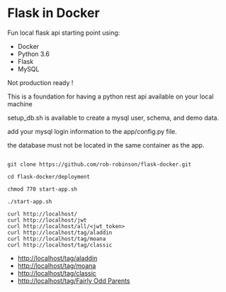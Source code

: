 # Flask in Docker

Fun local flask api starting point using:
 * Docker
 * Python 3.6
 * Flask
 * MySQL


Not production ready !

This is a foundation for having a python rest api available on your local machine

setup_db.sh is available to create a mysql user, schema, and demo data.

add your mysql login information to the app/config.py file.

the database must not be located in the same container as the app.


```

git clone https://github.com/rob-robinson/flask-docker.git

cd flask-docker/deployment

chmod 770 start-app.sh

./start-app.sh

curl http://localhost/
curl http://localhost/jwt
curl http://localhost/all/<jwt_token>
curl http://localhost/tag/aladdin
curl http://localhost/tag/moana
curl http://localhost/tag/classic

```

- [http://localhost/tag/aladdin](http://localhost/tag/aladdin)
- [http://localhost/tag/moana](http://localhost/tag/moana)
- [http://localhost/tag/classic](http://localhost/tag/classic)
- [http://localhost/tag/Fairly Odd Parents](http://localhost/tag/Fairly%20Odd%20Parents)


